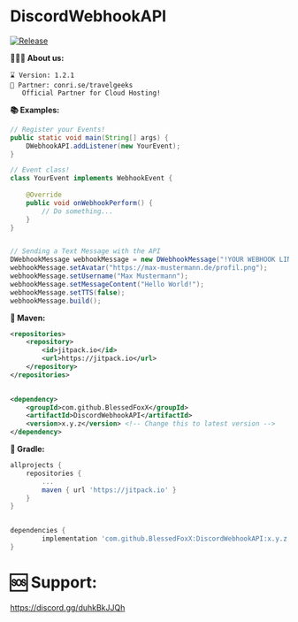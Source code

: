 # DiscordWebhookAPI
[![Release](https://jitpack.io/v/BlessedFoxX/DiscordWebhookAPI.svg)](https://jitpack.io/#BlessedFoxX/DiscordWebhookAPI)

**👨🏻‍🚀  About us:**

```
⌛ Version: 1.2.1
👯 Partner: conri.se/travelgeeks
   Official Partner for Cloud Hosting!
```

**📚 Examples:**


```java
// Register your Events!
public static void main(String[] args) {
	DWebhookAPI.addListener(new YourEvent);       
}

// Event class!
class YourEvent implements WebhookEvent {
	
    @Override
    public void onWebhookPerform() {
        // Do something...
    }
}


// Sending a Text Message with the API
DWebhookMessage webhookMessage = new DWebhookMessage("!YOUR WEBHOOK LINK!");
webhookMessage.setAvatar("https://max-mustermann.de/profil.png");
webhookMessage.setUsername("Max Mustermann");
webhookMessage.setMessageContent("Hello World!");
webhookMessage.setTTS(false);
webhookMessage.build();
```

**🧬 Maven:**
```xml
<repositories>
	<repository>
	    <id>jitpack.io</id>
	    <url>https://jitpack.io</url>
	</repository>
</repositories>
   

<dependency>
    <groupId>com.github.BlessedFoxX</groupId>
    <artifactId>DiscordWebhookAPI</artifactId>
    <version>x.y.z</version> <!-- Change this to latest version -->
</dependency>
```

**🔧 Gradle:**
```gradle
allprojects {
	repositories {
		...
		maven { url 'https://jitpack.io' }
	}
}
  

dependencies {
        implementation 'com.github.BlessedFoxX:DiscordWebhookAPI:x.y.z' <!-- Change this to latest version -->
}
```

# 🆘 Support:
https://discord.gg/duhkBkJJQh
